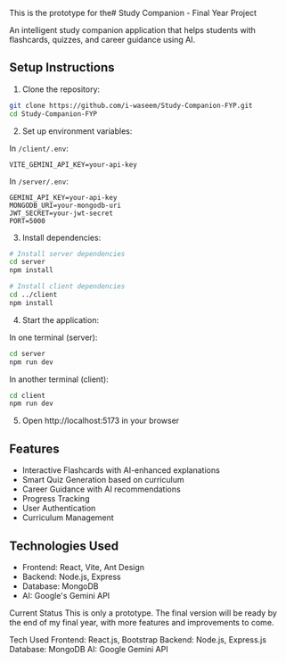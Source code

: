 This is the prototype for the# Study Companion - Final Year Project

An intelligent study companion application that helps students with flashcards, quizzes, and career guidance using AI.

## Setup Instructions

1. Clone the repository:
```bash
git clone https://github.com/i-waseem/Study-Companion-FYP.git
cd Study-Companion-FYP
```

2. Set up environment variables:

In `/client/.env`:
```
VITE_GEMINI_API_KEY=your-api-key
```

In `/server/.env`:
```
GEMINI_API_KEY=your-api-key
MONGODB_URI=your-mongodb-uri
JWT_SECRET=your-jwt-secret
PORT=5000
```

3. Install dependencies:

```bash
# Install server dependencies
cd server
npm install

# Install client dependencies
cd ../client
npm install
```

4. Start the application:

In one terminal (server):
```bash
cd server
npm run dev
```

In another terminal (client):
```bash
cd client
npm run dev
```

5. Open http://localhost:5173 in your browser

## Features

- Interactive Flashcards with AI-enhanced explanations
- Smart Quiz Generation based on curriculum
- Career Guidance with AI recommendations
- Progress Tracking
- User Authentication
- Curriculum Management

## Technologies Used

- Frontend: React, Vite, Ant Design
- Backend: Node.js, Express
- Database: MongoDB
- AI: Google's Gemini API

Current Status
This is only a prototype. The final version will be ready by the end of my final year, with more features and improvements to come.

Tech Used
Frontend: React.js, Bootstrap
Backend: Node.js, Express.js
Database: MongoDB
AI: Google Gemini API

